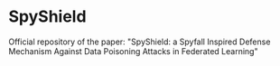 # SpyShield
Official repository of the paper: "SpyShield: a Spyfall Inspired Defense Mechanism Against Data Poisoning Attacks in Federated Learning"
